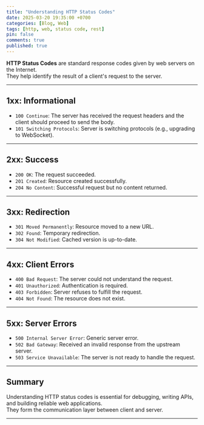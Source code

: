 ```yaml
---
title: "Understanding HTTP Status Codes"
date: 2025-03-20 19:35:00 +0700
categories: [Blog, Web]
tags: [http, web, status code, rest]
pin: false
comments: true
published: true
---
```


**HTTP Status Codes** are standard response codes given by web servers on the Internet.  
They help identify the result of a client's request to the server.

---

## 1xx: Informational

- `100 Continue`: The server has received the request headers and the client should proceed to send the body.
- `101 Switching Protocols`: Server is switching protocols (e.g., upgrading to WebSocket).

---

## 2xx: Success

- `200 OK`: The request succeeded.
- `201 Created`: Resource created successfully.
- `204 No Content`: Successful request but no content returned.

---

## 3xx: Redirection

- `301 Moved Permanently`: Resource moved to a new URL.
- `302 Found`: Temporary redirection.
- `304 Not Modified`: Cached version is up-to-date.

---

## 4xx: Client Errors

- `400 Bad Request`: The server could not understand the request.
- `401 Unauthorized`: Authentication is required.
- `403 Forbidden`: Server refuses to fulfill the request.
- `404 Not Found`: The resource does not exist.

---

## 5xx: Server Errors

- `500 Internal Server Error`: Generic server error.
- `502 Bad Gateway`: Received an invalid response from the upstream server.
- `503 Service Unavailable`: The server is not ready to handle the request.

---

## Summary

Understanding HTTP status codes is essential for debugging, writing APIs, and building reliable web applications.  
They form the communication layer between client and server.

---
